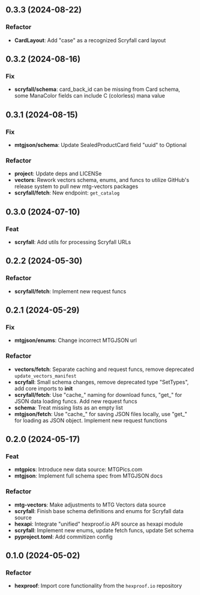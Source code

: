 ## 0.3.3 (2024-08-22)

### Refactor

- **CardLayout**: Add "case" as a recognized Scryfall card layout

## 0.3.2 (2024-08-16)

### Fix

- **scryfall/schema**: card_back_id can be missing from Card schema, some ManaColor fields can include C (colorless) mana value

## 0.3.1 (2024-08-15)

### Fix

- **mtgjson/schema**: Update SealedProductCard field "uuid" to Optional

### Refactor

- **project**: Update deps and LICENSe
- **vectors**: Rework vectors schema, enums, and funcs to utilize GitHub's release system to pull new mtg-vectors packages
- **scryfall/fetch**: New endpoint: `get_catalog`

## 0.3.0 (2024-07-10)

### Feat

- **scryfall**: Add utils for processing Scryfall URLs

## 0.2.2 (2024-05-30)

### Refactor

- **scryfall/fetch**: Implement new request funcs

## 0.2.1 (2024-05-29)

### Fix

- **mtgjson/enums**: Change incorrect MTGJSON url

### Refactor

- **vectors/fetch**: Separate caching and request funcs, remove deprecated `update_vectors_manifest`
- **scryfall**: Small schema changes, remove deprecated type "SetTypes", add core imports to __init__
- **scryfall/fetch**: Use "cache_" naming for download funcs, "get_" for JSON data loading funcs. Add new request funcs
- **schema**: Treat missing lists as an empty list
- **mtgjson/fetch**: Use "cache_" for saving JSON files locally, use "get_" for loading as JSON object. Implement new request functions

## 0.2.0 (2024-05-17)

### Feat

- **mtgpics**: Introduce new data source: MTGPics.com
- **mtgjson**: Implement full schema spec from MTGJSON docs

### Refactor

- **mtg-vectors**: Make adjustments to MTG Vectors data source
- **scryfall**: Finish base schema definitions and enums for Scryfall data source
- **hexapi**: Integrate "unified" hexproof.io API source as hexapi module
- **scryfall**: Implement new enums, update fetch funcs, update Set schema
- **pyproject.toml**: Add commitizen config

## 0.1.0 (2024-05-02)

### Refactor

- **hexproof**: Import core functionality from the `hexproof.io` repository
